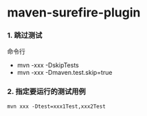 # maven-surefire-plugin

### 1. 跳过测试
命令行
- mvn -xxx -DskipTests
- mvn -xxx -Dmaven.test.skip=true


### 2. 指定要运行的测试用例
`mvn xxx -Dtest=xxx1Test,xxx2Test`